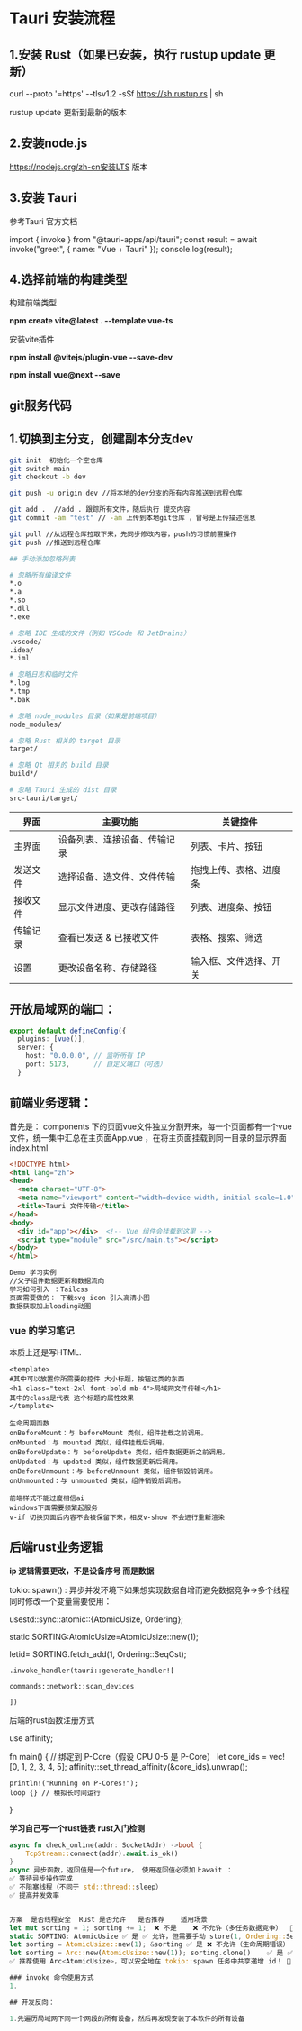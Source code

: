 # Tauri 安装流程

## 1.安装 Rust（如果已安装，执行 rustup update 更新）

curl --proto '=https' --tlsv1.2 -sSf https://sh.rustup.rs | sh

rustup update 更新到最新的版本

## 2.安装node.js

https://nodejs.org/zh-cn安装LTS 版本

## 3.安装 Tauri

参考Tauri 官方文档

import { invoke } from "@tauri-apps/api/tauri";
const result = await invoke("greet", { name: "Vue + Tauri" });
console.log(result);

## 4.选择前端的构建类型

构建前端类型

**npm create vite@latest . --template vue-ts**

安装vite插件

**npm install @vitejs/plugin-vue --save-dev**

**npm install vue@next --save**

## git服务代码

## 1.切换到主分支，创建副本分支dev

```sh
git init  初始化一个空仓库
git switch main
git checkout -b dev

git push -u origin dev //将本地的dev分支的所有内容推送到远程仓库

git add .  //add . 跟踪所有文件，随后执行 提交内容
git commit -am "test" // -am 上传到本地git仓库 ，冒号是上传描述信息

git pull //从远程仓库拉取下来，先同步修改内容，push的习惯前置操作
git push //推送到远程仓库

## 手动添加忽略列表

# 忽略所有编译文件
*.o
*.a
*.so
*.dll
*.exe

# 忽略 IDE 生成的文件（例如 VSCode 和 JetBrains）
.vscode/
.idea/
*.iml

# 忽略日志和临时文件
*.log
*.tmp
*.bak

# 忽略 node_modules 目录（如果是前端项目）
node_modules/

# 忽略 Rust 相关的 target 目录
target/

# 忽略 Qt 相关的 build 目录
build*/

# 忽略 Tauri 生成的 dist 目录
src-tauri/target/
```

| 界面     | 主要功能                     | 关键控件               |
| -------- | ---------------------------- | ---------------------- |
| 主界面   | 设备列表、连接设备、传输记录 | 列表、卡片、按钮       |
| 发送文件 | 选择设备、选文件、文件传输   | 拖拽上传、表格、进度条 |
| 接收文件 | 显示文件进度、更改存储路径   | 列表、进度条、按钮     |
| 传输记录 | 查看已发送 & 已接收文件      | 表格、搜索、筛选       |
| 设置     | 更改设备名称、存储路径       | 输入框、文件选择、开关 |

## 开放局域网的端口：

```ts
export default defineConfig({
  plugins: [vue()],
  server: {
    host: "0.0.0.0", // 监听所有 IP
    port: 5173,      // 自定义端口（可选）
  }
```

## 前端业务逻辑：

首先是： components 下的页面vue文件独立分割开来，每一个页面都有一个vue文件，统一集中汇总在主页面App.vue ，在将主页面挂载到同一目录的显示界面 index.html

```html
<!DOCTYPE html>
<html lang="zh">
<head>
  <meta charset="UTF-8">
  <meta name="viewport" content="width=device-width, initial-scale=1.0">
  <title>Tauri 文件传输</title>
</head>
<body>
  <div id="app"></div>  <!-- Vue 组件会挂载到这里 -->
  <script type="module" src="/src/main.ts"></script>
</body>
</html>

Demo 学习实例
//父子组件数据更新和数据流向
学习如何引入 ：Tailcss 
页面需要做的： 下载svg icon 引入高清小图
数据获取加上loading动图
```

### vue 的学习笔记

本质上还是写HTML.

```vue
<template>  
#其中可以放置你所需要的控件 大小标题，按钮这类的东西
<h1 class="text-2xl font-bold mb-4">局域网文件传输</h1>
其中的class是代表 这个标题的属性效果
</template>

生命周期函数
onBeforeMount：与 beforeMount 类似，组件挂载之前调用。
onMounted：与 mounted 类似，组件挂载后调用。
onBeforeUpdate：与 beforeUpdate 类似，组件数据更新之前调用。
onUpdated：与 updated 类似，组件数据更新后调用。
onBeforeUnmount：与 beforeUnmount 类似，组件销毁前调用。
onUnmounted：与 unmounted 类似，组件销毁后调用。

前端样式不能过度相信ai
windows下面需要频繁起服务
v-if 切换页面后内容不会被保留下来，相反v-show 不会进行重新渲染
```

## 后端rust业务逻辑

**ip 逻辑需要更改，不是设备序号 而是数据**

tokio::spawn() : 异步并发环境下如果想实现数据自增而避免数据竞争->多个线程同时修改一个变量需要使用：

usestd::sync::atomic::{AtomicUsize, Ordering};

static SORTING:AtomicUsize=AtomicUsize::new(1);

letid= SORTING.fetch_add(1, Ordering::SeqCst);

    .invoke_handler(tauri::generate_handler![

    commands::network::scan_devices

    ])

后端的rust函数注册方式

use affinity;

fn main() {
    // 绑定到 P-Core（假设 CPU 0-5 是 P-Core）
    let core_ids = vec![0, 1, 2, 3, 4, 5];
    affinity::set_thread_affinity(&core_ids).unwrap();

    println!("Running on P-Cores!");
    loop {} // 模拟长时间运行
}

**学习自己写一个rust链表** **rust入门检测**

```rust
async fn check_online(addr: SocketAddr) ->bool {
    TcpStream::connect(addr).await.is_ok()
}
async 异步函数，返回值是一个future， 使用返回值必须加上await ：
✅ 等待异步操作完成
✅ 不阻塞线程（不同于 std::thread::sleep）
✅ 提高并发效率


方案	是否线程安全	Rust 是否允许	是否推荐	适用场景
let mut sorting = 1; sorting += 1;	❌ 不是	❌ 不允许（多任务数据竞争）	🚫 不推荐	只适用于单线程
static SORTING: AtomicUsize	✅ 是	✅ 允许，但需要手动 store(1, Ordering::SeqCst)	🔶 适中	适用于全局计数
let sorting = AtomicUsize::new(1); &sorting	✅ 是	❌ 不允许（生命周期错误）	🚫 不推荐	变量生命周期短
let sorting = Arc::new(AtomicUsize::new(1)); sorting.clone()	✅ 是	✅ 允许（最优解）	✅ 推荐	适用于多任务并发
✅ 推荐使用 Arc<AtomicUsize>，可以安全地在 tokio::spawn 任务中共享递增 id！ 🚀

### invoke 命令使用方式
1.

## 开发反向：

1.先遍历局域网下同一个网段的所有设备，然后再发现安装了本软件的所有设备

```
